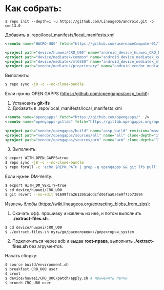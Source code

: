 # Как собрать:

```
$ repo init --depth=1 -u https://github.com/LineageOS/android.git -b cm-13.0
```

Добавить в .repo/local_manifests/local_manifests.xml
```xml
<remote name="HWCRO-U00" fetch="https://github.com/usernameComputer01/"  />

<project path="device/huawei/CRO_U00" name="android_device_huawei_CRO_U00" clone-depth="1" revision="cm-13.0" remote="HWCRO-U00" />
<project path="device/mediatek/common" name="android_device_mediatek_common" clone-depth="1" revision="cm-13.0" remote="HWCRO-U00" />
<project path="device/mediatek/mt6580" name="android_device_mediatek_mt6580" clone-depth="1" revision="cm-13.0" remote="HWCRO-U00" />
<project path="vendor/mediatek/proprietary" name="android_vendor_mediatek_proprietary" clone-depth="1" revision="cm-13.0" remote="HWCRO-U00" />
```
Выполнить:
```bash
$ repo sync -j8 -c --no-clone-bundle
```

Если нужны OPEN GAPPS (https://github.com/opengapps/aosp_build):
1. Установить **git-lfs**
2. Добавить в .repo/local_manifests/local_manifests.xml
```xml
<remote name="opengapps" fetch="https://github.com/opengapps/"  />
<remote name="opengapps-gitlab" fetch="https://gitlab.opengapps.org/opengapps/"  />
    
<project path="vendor/opengapps/build" name="aosp_build" revision="master" remote="opengapps" />
<project path="vendor/opengapps/sources/all" name="all" clone-depth="1" revision="master" remote="opengapps-gitlab" />
<project path="vendor/opengapps/sources/arm" name="arm" clone-depth="1" revision="master" remote="opengapps-gitlab" />
```
3. Выполнить:
```bash
$ export WITH_OPEN_GAPPS=true
$ repo sync -j8 -c --no-clone-bundle
$ repo forall -c 'echo $REPO_PATH | grep -q opengapps && git lfs pull'
```

Если нужен DM-Verity:
```bash
$ export WITH_DM_VERITY=true
$ cd device/huawei/CRO_U00
$ git revert --no-edit 91699f7a2613061dddcfd06faa0a4e9f73b73894
```

Извлечь блобы (https://wiki.lineageos.org/extracting_blobs_from_zips):
1. Скачать офф. прошивку и извлечь из неё, и потом выполнить **./extract-files.sh**.
```bash
$ cd device/huwaei/CRO_U00
$ ./extract-files.sh путь/до/расположения/директории_system
```
2. Подключиться через adb и выдав **root-права**, выполнить **./extract-files.sh** без агрументов.

Начать сборку:
```bash
$ source build/environment.sh
$ breakfast CRO_U00 user
$ croot
$ device/huwaei/CRO_U00/patch/apply.sh # применить патчи
$ brunch CRO_U00 user
```
